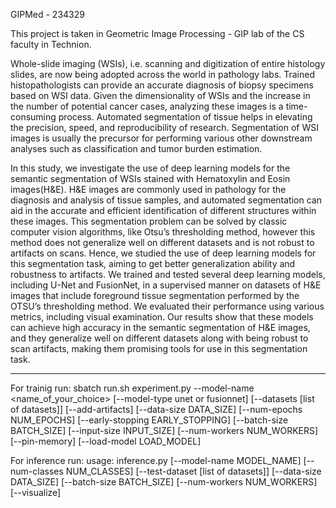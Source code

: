 GIPMed - 234329

This project is taken in Geometric Image Processing - GIP lab of the CS faculty in Technion. 

Whole-slide imaging (WSIs), i.e. scanning and digitization of entire histology slides, are now being adopted across the world in pathology labs. Trained histopathologists can provide an accurate diagnosis of biopsy specimens based on WSI data. Given the dimensionality of WSIs and the increase in the number of potential cancer cases, analyzing these images is a time-consuming process. Automated segmentation of tissue helps in elevating the precision, speed, and reproducibility of research. Segmentation of WSI images is usually the precursor for performing various other downstream analyses such as classification and tumor burden estimation.

In this study, we investigate the use of deep learning models for the semantic segmentation of WSIs stained with Hematoxylin and Eosin images(H&E). H&E images are commonly used in pathology for the diagnosis and analysis of tissue samples, and automated segmentation can aid in the accurate and efficient identification of different structures within these images. This segmentation problem can be solved by classic computer vision algorithms, like Otsu’s thresholding method, however this method does not generalize well on different datasets and is not robust to artifacts on scans. Hence, we studied the use of deep learning models for this segmentation task, aiming to get better generalization ability and robustness to artifacts. We trained and tested several deep learning models, including U-Net and FusionNet, in a supervised manner on datasets of H&E images that include foreground tissue segmentation performed by the OTSU’s thresholding method. We evaluated their performance using various metrics, including visual examination. Our results show that these models can achieve high accuracy in the semantic segmentation of H&E images, and they generalize well on different datasets along with being robust to scan artifacts, making them promising tools for use in this segmentation task.

---------------------------------------------------------------------------------------------

For trainig run:
sbatch run.sh experiment.py --model-name <name_of_your_choice> [--model-type unet or fusionnet] [--datasets [list of datasets]]
                     [--add-artifacts] [--data-size DATA_SIZE] [--num-epochs NUM_EPOCHS]
                     [--early-stopping EARLY_STOPPING] [--batch-size BATCH_SIZE] [--input-size INPUT_SIZE]
                     [--num-workers NUM_WORKERS] [--pin-memory] [--load-model LOAD_MODEL]


For inference run: 
usage: inference.py [--model-name MODEL_NAME] [--num-classes NUM_CLASSES]
                    [--test-dataset [list of datasets]] [--data-size DATA_SIZE]
                    [--batch-size BATCH_SIZE] [--num-workers NUM_WORKERS] [--visualize]